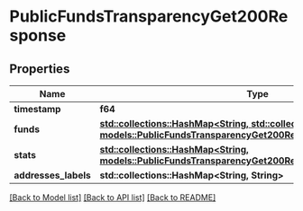 # PublicFundsTransparencyGet200Response

## Properties

Name | Type | Description | Notes
------------ | ------------- | ------------- | -------------
**timestamp** | **f64** |  | 
**funds** | [**std::collections::HashMap<String, std::collections::HashMap<String, models::PublicFundsTransparencyGet200ResponseFundsValueValue>>**](std::collections::HashMap.md) |  | 
**stats** | [**std::collections::HashMap<String, models::PublicFundsTransparencyGet200ResponseStatsValue>**](_public_funds_transparency_get_200_response_stats_value.md) |  | 
**addresses_labels** | **std::collections::HashMap<String, String>** |  | 

[[Back to Model list]](../README.md#documentation-for-models) [[Back to API list]](../README.md#documentation-for-api-endpoints) [[Back to README]](../README.md)


